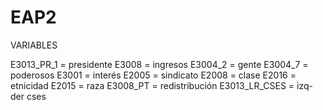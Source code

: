 # EAP2
VARIABLES

E3013_PR_1 = presidente
E3008 = ingresos
E3004_2 = gente
E3004_7 = poderosos
E3001 = interés
E2005 = sindicato
E2008  = clase
E2016 = etnicidad
E2015 = raza
E3008_PT = redistribución
E3013_LR_CSES =  izq-der cses
